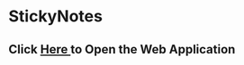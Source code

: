 # StickyNotes

<h2>Click <a href="https://flutter-stickynotes-a0aab.web.app/">Here </a> to Open the Web Application</h2>
